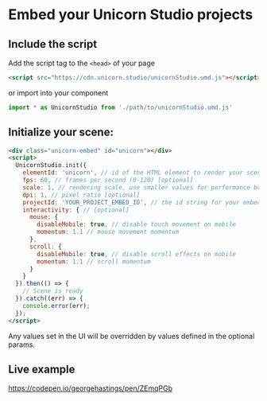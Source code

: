 # Embed your Unicorn Studio projects

## Include the script

Add the script tag to the `<head>` of your page
```html
<script src="https://cdn.unicorn.studio/unicornStudio.umd.js"></script>
```

or import into your component
```js
import * as UnicornStudio from './path/to/unicornStudio.umd.js'
```

## Initialize your scene:

```html
<div class="unicorn-embed" id="unicorn"></div>
<script>
  UnicornStudio.init({
    elementId: 'unicorn', // id of the HTML element to render your scene in (the scene will use its dimensions)
    fps: 60, // frames per second (0-120) [optional]
    scale: 1, // rendering scale, use smaller values for performance boost (0.25-1) [optional]
    dpi: 1, // pixel ratio [optional]
    projectId: 'YOUR_PROJECT_EMBED_ID', // the id string for your embed (get this from "embed" export)
    interactivity: { // [optional]
      mouse: {
        disableMobile: true, // disable touch movement on mobile
        momentum: 1.1 // mouse movement momentum
      },
      scroll: {
        disableMobile: true, // disable scroll effects on mobile
        momentum: 1.1 // scroll momentum
      }
    }
  }).then(() => {
    // Scene is ready
  }).catch((err) => {
    console.error(err);
  });
</script>
```
Any values set in the UI will be overridden by values defined in the optional params. 

## Live example
https://codepen.io/georgehastings/pen/ZEmqPGb
